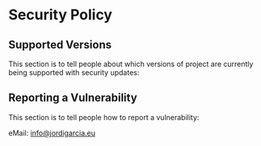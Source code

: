 # Security Policy

## Supported Versions

This section is to tell people about which versions of project are
currently being supported with security updates:


## Reporting a Vulnerability

This section is to tell people how to report a vulnerability:

eMail: info@jordigarcia.eu
